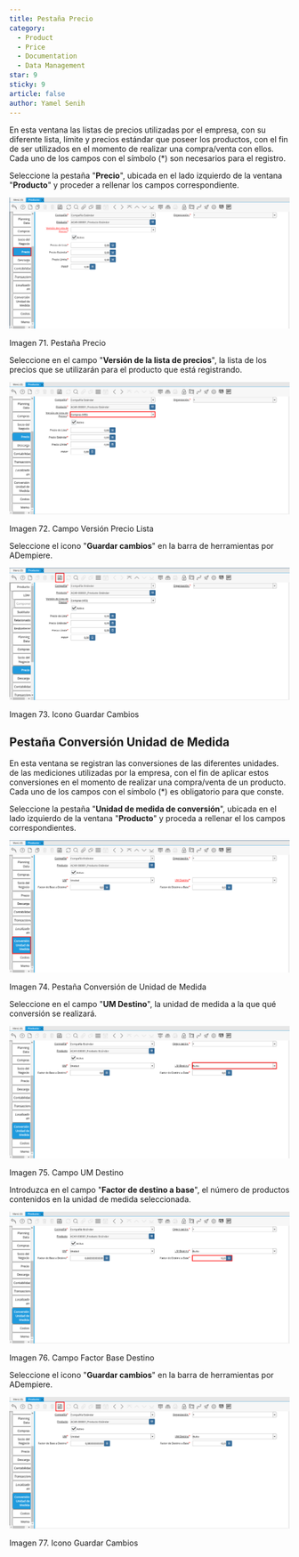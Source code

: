 ```yaml
---
title: Pestaña Precio
category:
  - Product
  - Price
  - Documentation
  - Data Management
star: 9
sticky: 9
article: false
author: Yamel Senih
---
```


En esta ventana las listas de precios utilizadas por el empresa, con su diferente lista, límite y precios estándar que poseer los productos, con el fin de ser utilizados en el momento de realizar una compra/venta con ellos. Cada uno de los campos con el símbolo (\*) son necesarios para el registro.

Seleccione la pestaña "**Precio**", ubicada en el lado izquierdo de la ventana "**Producto**" y proceder a rellenar los campos correspondiente.

![Pestaña Precio](/assets/img/docs/material-management/product/product-price-tab.png)

Imagen 71. Pestaña Precio

Seleccione en el campo "**Versión de la lista de precios**", la lista de los precios que se utilizarán para el producto que está registrando.

![Campo Versión Precio Lista](/assets/img/docs/material-management/product/product-price-price-list-version.png)

Imagen 72. Campo Versión Precio Lista

Seleccione el icono "**Guardar cambios**" en la barra de herramientas por ADempiere.

![Icono Guardar Cambios](/assets/img/docs/material-management/product/product-price-save.png)

Imagen 73. Icono Guardar Cambios

## Pestaña Conversión Unidad de Medida

En esta ventana se registran las conversiones de las diferentes unidades. de las mediciones utilizadas por la empresa, con el fin de aplicar estos conversiones en el momento de realizar una compra/venta de un producto. Cada uno de los campos con el símbolo (\*) es obligatorio para que conste.

Seleccione la pestaña "**Unidad de medida de conversión**", ubicada en el lado izquierdo de la ventana "**Producto**" y proceda a rellenar el los campos correspondientes.

![Pestaña Conversión Unidad de Medida](/assets/img/docs/material-management/product/unit-of-measure-tab.png)

Imagen 74. Pestaña Conversión de Unidad de Medida

Seleccione en el campo "**UM Destino**", la unidad de medida a la que qué conversión se realizará.

![Campo Um Destino](/assets/img/docs/material-management/product/unit-of-measure-target-uom.png)

Imagen 75. Campo UM Destino

Introduzca en el campo "**Factor de destino a base**", el número de productos contenidos en la unidad de medida seleccionada.

![Campo Factor Base Destino](/assets/img/docs/material-management/product/unit-o.f-measure-target-to-base.png)

Imagen 76. Campo Factor Base Destino

Seleccione el icono "**Guardar cambios**" en la barra de herramientas por ADempiere.

![Icono Guardar Cambios](/assets/img/docs/material-management/product/unit-of-measure-save.png)

Imagen 77. Icono Guardar Cambios
